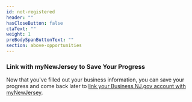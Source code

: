```yaml
---
id: not-registered
header: ""
hasCloseButton: false
ctaText: ""
weight: 1
preBodySpanButtonText: ""
section: above-opportunities
---
```


### Link with myNewJersey to Save Your Progress

Now that you've filled out your business information, you can save your progress and come back later to [link your Business.NJ.gov account with myNewJersey](/account-setup).
